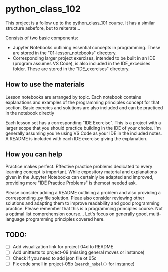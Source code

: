 # python_class_102

This project is a follow up to the python_class_101 course. It has a similar structure asbefore, but to reiterate...

Consists of two basic components:
* Jupyter Notebooks outlining essential concepts in programming. These are stored in the "01-lesson_notebooks" directory.
* Corresponding larger project exercises, intended to be built in an IDE (program assumes VS Code), is also included in the IDE_excecises folder. These are stored in the "IDE_exercises" directory.

## How to use the materials
Lesson notebooks are arranged by topic. Each notebook contains explanations and examples of the programming principles concept for that section. Basic exercies and solutions are also included and can be practiced in the notebook directly

Each lesson set has a corresponding "IDE Exercise". This is a project with a larger scope that you should practice building in the IDE of your choice. I'm generally assuming you're using VS Code as your IDE in the included notes. A README is included with each IDE exercise giving the explanation.

## How you can help
Practice makes perfect. Effective practice problems dedicated to every learning concept is important. While expository material and explanations given in the Jupyter Notebooks can certainly be adapted and improved, providing more "IDE Practice Problems" is themost needed ask.

Please consider adding a README outlining a problem and also providing a corresponding .py file solution. Pleae also consider reviewing other solutions and adapting them to improve readability and good programming practice. Please remember that this is a programming principles course. Not a optimal list comprehension course... Let's focus on generally good, multi-language programming principles covered here.

## TODO:
- [ ] Add visualization link for project 04d to README
- [ ] Add unittests to project-09 (missing general moves or instance)
- [ ] Check if you need to add json file ot 05c
- [ ] Fix code smell in project-05b (`search_nobel()` for instance)
